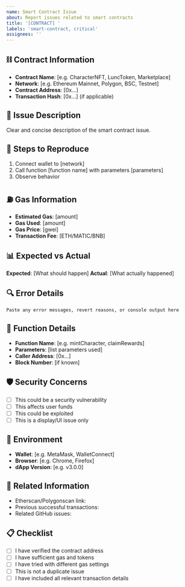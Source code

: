 ```yaml
---
name: Smart Contract Issue
about: Report issues related to smart contracts
title: '[CONTRACT] '
labels: 'smart-contract, critical'
assignees: ''
---
```


## ⛓️ Contract Information
- **Contract Name**: [e.g. CharacterNFT, LuncToken, Marketplace]
- **Network**: [e.g. Ethereum Mainnet, Polygon, BSC, Testnet]
- **Contract Address**: [0x...]
- **Transaction Hash**: [0x...] (if applicable)

## 🐛 Issue Description
Clear and concise description of the smart contract issue.

## 🔄 Steps to Reproduce
1. Connect wallet to [network]
2. Call function [function name] with parameters [parameters]
3. Observe behavior

## ⛽ Gas Information
- **Estimated Gas**: [amount]
- **Gas Used**: [amount]
- **Gas Price**: [gwei]
- **Transaction Fee**: [ETH/MATIC/BNB]

## 📊 Expected vs Actual
**Expected**: [What should happen]
**Actual**: [What actually happened]

## 🔍 Error Details
```
Paste any error messages, revert reasons, or console output here
```

## 🔧 Function Details
- **Function Name**: [e.g. mintCharacter, claimRewards]
- **Parameters**: [list parameters used]
- **Caller Address**: [0x...]
- **Block Number**: [if known]

## 🛡️ Security Concerns
- [ ] This could be a security vulnerability
- [ ] This affects user funds
- [ ] This could be exploited
- [ ] This is a display/UI issue only

## 📱 Environment
- **Wallet**: [e.g. MetaMask, WalletConnect]
- **Browser**: [e.g. Chrome, Firefox]
- **dApp Version**: [e.g. v3.0.0]

## 🔗 Related Information
- Etherscan/Polygonscan link:
- Previous successful transactions:
- Related GitHub issues:

## 📋 Checklist
- [ ] I have verified the contract address
- [ ] I have sufficient gas and tokens
- [ ] I have tried with different gas settings
- [ ] This is not a duplicate issue
- [ ] I have included all relevant transaction details